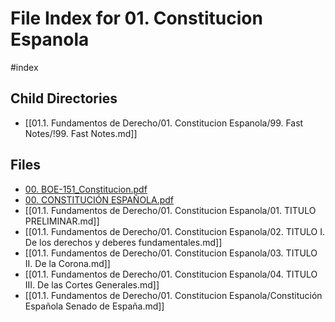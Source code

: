 # File Index for 01. Constitucion Espanola
#index

## Child Directories

- [[01.1. Fundamentos de Derecho/01. Constitucion Espanola/99. Fast Notes/!99. Fast Notes.md]]

## Files

- [00. BOE-151_Constitucion.pdf](https://github.com/Grado-en-Gestion-de-la-Ciberseguridad/1-Ciberseguridad/blob/main//01.1.%20Fundamentos%20de%20Derecho/01.%20Constitucion%20Espanola/00.%20BOE-151_Constitucion.pdf)
- [00. CONSTITUCIÓN ESPAÑOLA.pdf](https://github.com/Grado-en-Gestion-de-la-Ciberseguridad/1-Ciberseguridad/blob/main//01.1.%20Fundamentos%20de%20Derecho/01.%20Constitucion%20Espanola/00.%20CONSTITUCI%C3%93N%20ESPA%C3%91OLA.pdf)
- [[01.1. Fundamentos de Derecho/01. Constitucion Espanola/01. TITULO PRELIMINAR.md]]
- [[01.1. Fundamentos de Derecho/01. Constitucion Espanola/02. TITULO I. De los derechos y deberes fundamentales.md]]
- [[01.1. Fundamentos de Derecho/01. Constitucion Espanola/03. TITULO II. De la Corona.md]]
- [[01.1. Fundamentos de Derecho/01. Constitucion Espanola/04. TITULO III. De las Cortes Generales.md]]
- [[01.1. Fundamentos de Derecho/01. Constitucion Espanola/Constitución Española  Senado de España.md]]

